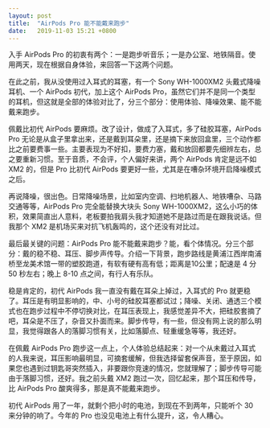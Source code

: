 ```yaml
---
layout: post
title:  "AirPods Pro 能不能戴来跑步"
date:   2019-11-03 15:21 +0800
---
```


入手 AirPods Pro 的初衷有两个：一是跑步听音乐；一是办公室、地铁隔音。使用两天，现在根据自身体验，来回答一下这两个问题。

在此之前，我从没使用过入耳式的耳塞，有一个 Sony WH-1000XM2 头戴式降噪耳机、一个 AirPods 初代，加上这个 AirPods Pro，虽然它们并不是同一个类型的耳机，但这就是全部的体验对比了，分三个部分：使用体验、降噪效果、能不能戴来跑步。

佩戴比初代 AirPods 要麻烦。改了设计，做成了入耳式，多了硅胶耳塞，AirPods Pro 无论是从盒子里拿出来，还是戴到耳朵里，还是摘下来放回盒里，三个动作都比之前要费事一些。主要表现为不好扣，要费力塞，戴和放回都要先细辨左右，总之要重新习惯。至于音质，不会评，个人偏好来讲，两个 AirPods 肯定是远不如 XM2 的，但是 Pro 比初代 AirPods 要更好一些，尤其是在嘈杂环境开启降噪模式之后。

再说降噪，很出色。日常降噪场景，比如室内空调、扫地机器人、地铁嘈杂、马路交通等等，AirPods Pro 完全能替换大块头 Sony WH-1000XM2，这么小巧的体积，效果简直出人意料，老板要拍我肩头我才知道她不是路过而是在跟我说话。但我那个 XM2 是机场买来对抗飞机轰鸣的，这个还没有对比过。

最后最关键的问题：AirPods Pro 能不能戴来跑步？能，看个体情况。分三个部分：戴的稳不稳、耳压、脚步声传导。介绍一下背景，跑步路线是黄浦江西岸南浦桥至龙美术馆一带的塑胶跑道，有软有硬有高有低；距离是10公里；配速是 4 分 50 秒左右；晚上 8-10 点之间，有行人有乐队。

稳是肯定的，初代 AirPods 我一直没有戴在耳朵上掉过，入耳式的 Pro 就更稳了。耳压是有明显影响的，中、小号的硅胶耳塞都试过；降噪、关闭、通透三个模式也在跑步过程中不停切换对比，在耳压表现上，我感觉差异不大，把硅胶套摘了吧，耳朵是不压了，杂音又扑面而来。脚步传导，有一些，但没有网上说的那么明显，我觉得跟各人的落脚习惯有关，比如落脚点、轻重缓急等等，我还好。

在佩戴 AirPods Pro 跑步这一点上，个人体验总结起来：对一个从未戴过入耳式的人我来说，耳压影响最明显，可摘套缓解，但我选择留套保声音，至于原因，如果您也遇到过钥匙哥突然插入，非要跟你竞速的情况，您就理解了；脚步传导可能由于落脚习惯，还好。我之前头戴 XM2 跑过一次，回忆起来，那个耳压和传导，比 AirPods Pro 酸爽得多，那是真不能戴来跑步。

初代 AirPods 用了一年，就剩个把小时的电池，到现在不到两年，只能听个 30 来分钟的响了。今年的 Pro 也没见电池上有什么提升，这，令人糟心。
